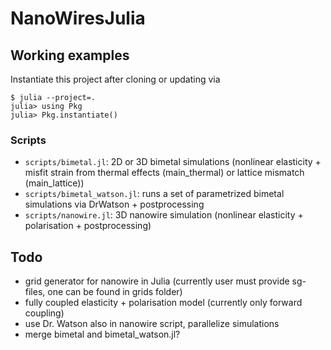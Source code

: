 NanoWiresJulia
==============

## Working examples

Instantiate this project after cloning or updating via
```
$ julia --project=.
julia> using Pkg
julia> Pkg.instantiate()
```

### Scripts

- `scripts/bimetal.jl`: 2D or 3D bimetal simulations (nonlinear elasticity + misfit strain from thermal effects (main_thermal) or lattice mismatch (main_lattice))
- `scripts/bimetal_watson.jl`: runs a set of parametrized bimetal simulations via DrWatson + postprocessing
- `scripts/nanowire.jl`: 3D nanowire simulation (nonlinear elasticity + polarisation + postprocessing)


## Todo

- grid generator for nanowire in Julia (currently user must provide sg-files, one can be found in grids folder)
- fully coupled elasticity + polarisation model (currently only forward coupling)
- use Dr. Watson also in nanowire script, parallelize simulations
- merge bimetal and bimetal_watson.jl?